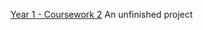<a href="https://dmu-p2607972.github.io/CW2/GamePage.html"> Year 1 - Coursework 2</a>
An unfinished project
